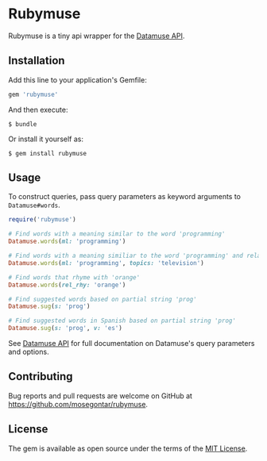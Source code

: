 # Rubymuse

Rubymuse is a tiny api wrapper for the [Datamuse API](http://www.datamuse.com/api/).


## Installation

Add this line to your application's Gemfile:

```ruby
gem 'rubymuse'
```

And then execute:

    $ bundle

Or install it yourself as:

    $ gem install rubymuse

## Usage

To construct queries, pass query parameters as keyword arguments to `Datamuse#words`.

```ruby
require('rubymuse')

# Find words with a meaning similar to the word 'programming'
Datamuse.words(ml: 'programming')

# Find words with a meaning similiar to the word 'programming' and related to the topic 'television'
Datamuse.words(ml: 'programming', topics: 'television') 

# Find words that rhyme with 'orange'
Datamuse.words(rel_rhy: 'orange')

# Find suggested words based on partial string 'prog'
Datamuse.sug(s: 'prog')

# Find suggested words in Spanish based on partial string 'prog'
Datamuse.sug(s: 'prog', v: 'es')

```

See [Datamuse API](http://www.datamuse.com/api/) for full documentation on Datamuse's query parameters and options.

## Contributing

Bug reports and pull requests are welcome on GitHub at https://github.com/mosegontar/rubymuse.

## License

The gem is available as open source under the terms of the [MIT License](http://opensource.org/licenses/MIT).
